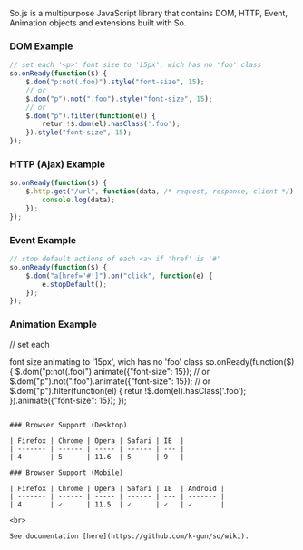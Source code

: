 So.js is a multipurpose JavaScript library that contains DOM, HTTP, Event, Animation objects and extensions built with So.

### DOM Example
```js
// set each '<p>' font size to '15px', wich has no 'foo' class
so.onReady(function($) {
    $.dom("p:not(.foo)").style("font-size", 15);
    // or
    $.dom("p").not(".foo").style("font-size", 15);
    // or
    $.dom("p").filter(function(el) {
        retur !$.dom(el).hasClass('.foo');
    }).style("font-size", 15);
});
```

### HTTP (Ajax) Example
```js
so.onReady(function($) {
    $.http.get("/url", function(data, /* request, response, client */) {
        console.log(data);
    });
});
```

### Event Example
```js
// stop default actions of each <a> if 'href' is '#'
so.onReady(function($) {
    $.dom("a[href='#']").on("click", function(e) {
        e.stopDefault();
    });
});
```

### Animation Example

// set each <p> font size animating to '15px', wich has no 'foo' class
so.onReady(function($) {
    $.dom("p:not(.foo)").animate({"font-size": 15});
    // or
    $.dom("p").not(".foo").animate({"font-size": 15});
    // or
    $.dom("p").filter(function(el) {
        retur !$.dom(el).hasClass('.foo');
    }).animate({"font-size": 15});
});
```

### Browser Support (Desktop)

| Firefox | Chrome | Opera | Safari | IE  |
| ------- | ------ | ----- | ------ | --- |
| 4       | 5      | 11.6  | 5      | 9   |

### Browser Support (Mobile)

| Firefox | Chrome | Opera | Safari | IE  | Android |
| ------- | ------ | ----- | ------ | --- | ------- |
| 4       | ✓      | 11.5  | ✓      | ✓   | ✓       |

<br>

See documentation [here](https://github.com/k-gun/so/wiki).
